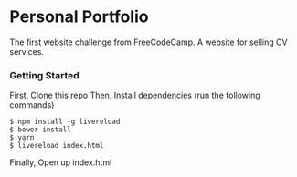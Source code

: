 # Personal Portfolio

The first website challenge from FreeCodeCamp. A website for selling CV services.

### Getting Started

First, Clone this repo
Then, Install dependencies (run the following commands)

	$ npm install -g livereload
    $ bower install
    $ yarn
    $ livereload index.html

Finally, Open up index.html